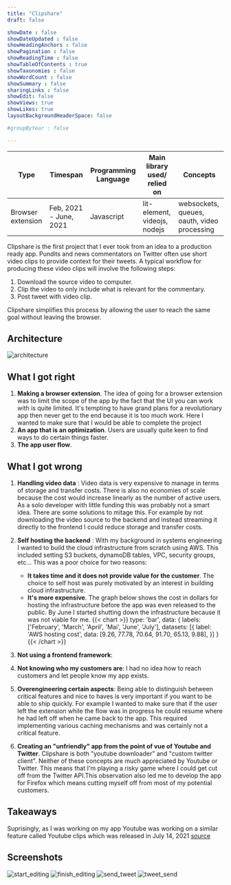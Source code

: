 ```yaml
---
title: "Clipshare"
draft: false

showDate : false
showDateUpdated : false
showHeadingAnchors : false
showPagination : false
showReadingTime : false
showTableOfContents : true
showTaxonomies : false 
showWordCount : false
showSummary : false
sharingLinks : false
showEdit: false
showViews: true
showLikes: true
layoutBackgroundHeaderSpace: false

#groupByYear : false

---
```


| Type | Timespan | Programming Language | Main library used/ relied on | Concepts |
|------|----------|----------------------|------------------------------|----------|
| Browser extension | Feb, 2021 - June, 2021 |  Javascript | lit-element, videojs, nodejs | websockets, queues, oauth, video processing |


Clipshare is the first project that I ever took from an idea to a production ready app. Pundits and news commentators
on Twitter often use short video clips to provide context for their tweets. A typical workflow for producing
these video clips will involve the following steps:
1. Download the source video to computer.
2. Clip the video to only include what is relevant for the commentary.
3. Post tweet with video clip.

Clipshare simplifies this process by allowing the user to reach the same goal without leaving the browser.


## Architecture

![architecture](/img/arch-clipshare.png)

## What I got right

1. **Making a browser extension**. The idea of going for a browser extension was to limit the scope of the
app by the fact that the UI you can work with is quite limited. It's tempting to have grand plans for 
a revolutionary app then never get to the end because it is too much work. Here I wanted to make sure
that I would be able to complete the project
2. **An app that is an optimization**. Users are usually quite keen to find ways to do certain things faster.
3. **The app user flow**.

## What I got wrong

1. **Handling video data** : Video data is very expensive to manage in terms of storage and transfer costs.
There is also no economies of scale because the cost would increase linearly as the number of active users.
As a solo developer with little funding this was probably not a smart idea. There are some solutions to mitage this.
For example by not downloading the video source to the backend and instead streaming it directly to the frontend
I could reduce storage and transfer costs.  

2. **Self hosting the backend** : With my background in systems engineering I wanted to build the cloud infrastructure
from scratch using AWS. This included setting S3 buckets, dynamoDB tables, VPC, security groups, etc...
This was a poor choice for two reasons:
    -  **It takes time and it does not provide value for the customer**. The choice to self host was purely motivated 
    by an interest in building cloud infrastructure.
    - **It's more expensive**. The graph below shows the cost in dollars for hosting the infrastructure before the app was
    even released to the public. By June I started shutting down the infrastructure because it was not viable for me.
{{< chart >}}
type: 'bar',
data: {
  labels: ['February', 'March', 'April', 'Mai', 'June', 'July'],
  datasets: [{
    label: 'AWS hosting cost',
    data: [9.26, 77.78, 70.64, 91.70, 65.13, 9.88],
  }]
}
{{< /chart >}}

3. **Not using a frontend framework**: 
4. **Not knowing who my customers are**: I had no idea how to reach customers and let people know my app exists.
5. **Overengineering certain aspects**: Being able to distinguish between critical features and nice to haves is
very important if you want to be able to ship quickly. For example I wanted to make sure that if the user left the extension
while the flow was in progress he could resume where he had left off when he came back to the app. This required implementing various caching mechanisms and was certainly not a critical feature.
7. **Creating an "unfriendly" app from the point of vue of Youtube and Twitter**. Clipshare is both "youtube downloader" and "custom twitter client". Neither of these concepts are much appreciated by Youtube or Twitter.
This means that I'm playing a risky game where I could get cut off from the Twitter API.This observation also led me to 
develop the app for Firefox which means cutting myself off from most of my potential customers.

## Takeaways

Suprisingly, as I was working on my app Youtube was working on a similar feature called Youtube clips which was
released in July 14, 2021 [source](https://www.youtube.com/watch?v=A63imEmP_-I)

## Screenshots

![start_editing](/img/start_editing.png)
![finish_editing](/img/finish_editing.png)
![send_tweet](/img/send_tweet.png)
![tweet_send](/img/tweet_send.png)